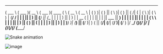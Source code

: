 
 ______   _______  ______   _______  _______  _        ______   ______  
(  ___ \ (  ___  )(  __  \ (  ___  )(  ____ \( \      (  __  \ (  __  \ 
| (   ) )| (   ) || (  \  )| (   ) || (    \/| (      | (  \  )| (  \  )
| (__/ / | |   | || |   ) || (___) || (__    | |      | |   ) || |   ) |
|  __ (  | |   | || |   | ||  ___  ||  __)   | |      | |   | || |   | |
| (  \ \ | |   | || |   ) || (   ) || (      | |      | |   ) || |   ) |
| )___) )| (___) || (__/  )| )   ( || (____/\| (____/\| (__/  )| (__/  )
|/ \___/ (_______)(______/ |/     \|(_______/(_______/(______/ (______/ 
                                                                        

                                                                                                                                                                              
                                                                                                                                                                              
                                                                                                                                                                              
 ![Snake animation](https://github.com/thepiyushmalhotra/thepiyushmalhotra/blob/output/github-contribution-grid-snake.svg)                                                                                                                                                                             
                                                                                                                                                                              
                                                                                                                                                                              
                                                                                                                                                                            
![image](https://github.com/user-attachments/assets/0b4c1400-9e8e-4afc-b906-15cf63b5d69f)
